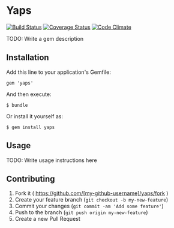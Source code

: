 # Yaps

[![Build Status](https://travis-ci.org/voanhduy1512/yaps.svg)](https://travis-ci.org/voanhduy1512/yaps)
[![Coverage Status](https://coveralls.io/repos/voanhduy1512/yaps/badge.png)](https://coveralls.io/r/voanhduy1512/yaps)
[![Code Climate](https://codeclimate.com/github/voanhduy1512/yaps.png)](https://codeclimate.com/github/voanhduy1512/yaps)


TODO: Write a gem description

## Installation

Add this line to your application's Gemfile:

    gem 'yaps'

And then execute:

    $ bundle

Or install it yourself as:

    $ gem install yaps

## Usage

TODO: Write usage instructions here

## Contributing

1. Fork it ( https://github.com/[my-github-username]/yaps/fork )
2. Create your feature branch (`git checkout -b my-new-feature`)
3. Commit your changes (`git commit -am 'Add some feature'`)
4. Push to the branch (`git push origin my-new-feature`)
5. Create a new Pull Request
